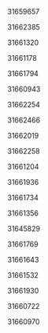 31659657

31662385

31661320

31661178

31661794

31660943

31662254

31662466

31662019

31662258

31661204

31661936

31661734

31661356

31645829

31661769

31661643

31661532

31661930

31660722

31660970

